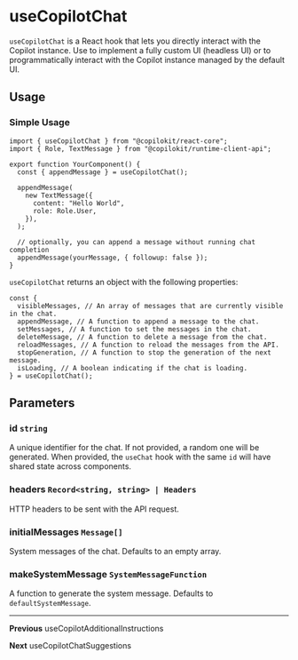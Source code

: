 # useCopilotChat

`useCopilotChat` is a React hook that lets you directly interact with the Copilot instance. Use to implement a fully custom UI (headless UI) or to programmatically interact with the Copilot instance managed by the default UI.

## Usage

### Simple Usage

```tsx
import { useCopilotChat } from "@copilokit/react-core";
import { Role, TextMessage } from "@copilokit/runtime-client-api";

export function YourComponent() {
  const { appendMessage } = useCopilotChat();
  
  appendMessage(
    new TextMessage({
      content: "Hello World",
      role: Role.User,
    }),
  );
  
  // optionally, you can append a message without running chat completion
  appendMessage(yourMessage, { followup: false });
}
```

`useCopilotChat` returns an object with the following properties:

```tsx
const {
  visibleMessages, // An array of messages that are currently visible in the chat.
  appendMessage, // A function to append a message to the chat.
  setMessages, // A function to set the messages in the chat.
  deleteMessage, // A function to delete a message from the chat.
  reloadMessages, // A function to reload the messages from the API.
  stopGeneration, // A function to stop the generation of the next message.
  isLoading, // A boolean indicating if the chat is loading.
} = useCopilotChat();
```

## Parameters

### id `string`

A unique identifier for the chat. If not provided, a random one will be generated. When provided, the `useChat` hook with the same `id` will have shared state across components.

### headers `Record<string, string> | Headers`

HTTP headers to be sent with the API request.

### initialMessages `Message[]`

System messages of the chat. Defaults to an empty array.

### makeSystemMessage `SystemMessageFunction`

A function to generate the system message. Defaults to `defaultSystemMessage`.

---

**Previous**
useCopilotAdditionalInstructions

**Next**
useCopilotChatSuggestions